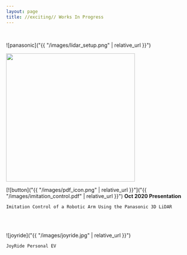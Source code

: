 ```yaml
---
layout: page
title: //exciting// Works In Progress
---
```

<br/>

![panasonic]("{{ "/images/lidar_setup.png" | relative_url }}")

<p>
  <img width="350" src="{{site.url}}/images/keypoints.png">
</p>

[![button]("{{ "/images/pdf_icon.png" | relative_url }}"]("{{ "/images/imitation_control.pdf" | relative_url }}") **Oct 2020 Presentation**

```
Imitation Control of a Robotic Arm Using the Panasonic 3D LiDAR
```

<br/><br/>

![joyride]("{{ "/images/joyride.jpg" | relative_url }}")

```
JoyRide Personal EV
```
